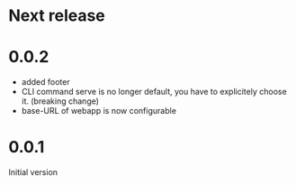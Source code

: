 # Next release

# 0.0.2

- added footer
- CLI command serve is no longer default, you have to explicitely choose it. (breaking change)
- base-URL of webapp is now configurable

# 0.0.1

Initial version
